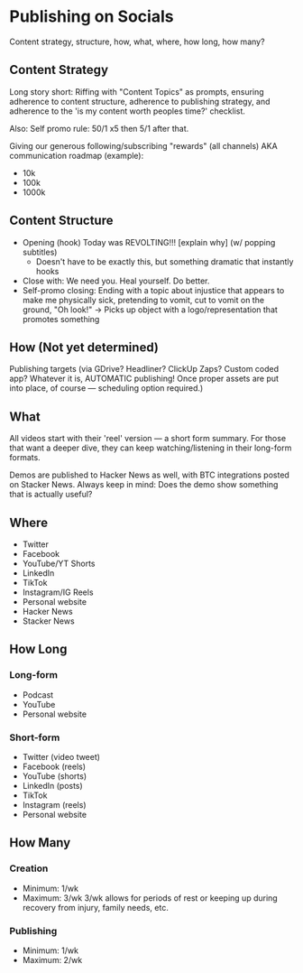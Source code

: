 # Publishing on Socials
Content strategy, structure, how, what, where, how long, how many?

## Content Strategy
Long story short: Riffing with "Content Topics" as prompts, ensuring adherence to content structure, adherence to publishing strategy, and adherence to the 'is my content worth peoples time?' checklist.

Also: Self promo rule: 50/1 x5 then 5/1 after that.

Giving our generous following/subscribing "rewards" (all channels) AKA communication roadmap (example):
* 10k
* 100k
* 1000k

## Content Structure
* Opening (hook) Today was REVOLTING!!! [explain why] (w/ popping subtitles)
  * Doesn't have to be exactly this, but something dramatic that instantly hooks
* Close with: We need you. Heal yourself. Do better.
* Self-promo closing: Ending with a topic about injustice that appears to make me physically sick, pretending to vomit, cut to vomit on the ground, "Oh look!" -> Picks up object with a logo/representation that promotes something

## How (Not yet determined)
Publishing targets (via GDrive? Headliner? ClickUp Zaps? Custom coded app? Whatever it is, AUTOMATIC publishing! Once proper assets are put into place, of course — scheduling option required.)

## What
All videos start with their 'reel' version — a short form summary. For those that want a deeper dive, they can keep watching/listening in their long-form formats.

Demos are published to Hacker News as well, with BTC integrations posted on Stacker News. Always keep in mind: Does the demo show something that is actually useful?

## Where
* Twitter
* Facebook
* YouTube/YT Shorts
* LinkedIn
* TikTok
* Instagram/IG Reels
* Personal website
* Hacker News
* Stacker News

## How Long

### Long-form
* Podcast
* YouTube
* Personal website

### Short-form
* Twitter (video tweet)
* Facebook (reels)
* YouTube (shorts)
* LinkedIn (posts)
* TikTok
* Instagram (reels)
* Personal website

## How Many

### Creation
* Minimum: 1/wk
* Maximum: 3/wk
3/wk allows for periods of rest or keeping up during recovery from injury, family needs, etc.

### Publishing
* Minimum: 1/wk
* Maximum: 2/wk
